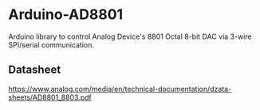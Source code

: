 # Arduino-AD8801
Arduino library to control Analog Device's 8801 Octal 8-bit DAC via 3-wire SPI/serial communication.

## Datasheet
https://www.analog.com/media/en/technical-documentation/dzata-sheets/AD8801_8803.pdf

